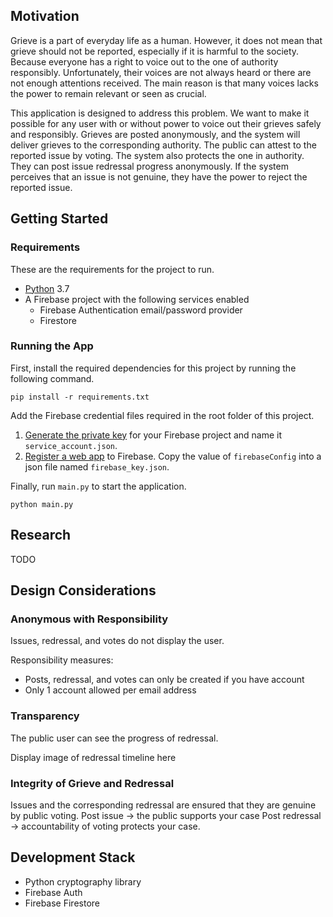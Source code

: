 ## Motivation

Grieve is a part of everyday life as a human. However, it does not mean that grieve should not be reported, especially if it is harmful to the society. Because everyone has a right to voice out to the one of authority responsibly. Unfortunately, their voices are not always heard or there are not enough attentions received. The main reason is that many voices lacks the power to remain relevant or seen as crucial.

This application is designed to address this problem. We want to make it possible for any user with or without power to voice out their grieves safely and responsibly. Grieves are posted anonymously, and the system will deliver grieves to the corresponding authority. The public can attest to the reported issue by voting. The system also protects the one in authority. They can post issue redressal progress anonymously. If the system perceives that an issue is not genuine, they have the power to reject the reported issue.

## Getting Started

### Requirements

These are the requirements for the project to run.

- [Python](https://www.python.org/) 3.7
- A Firebase project with the following services enabled
  - Firebase Authentication email/password provider
  - Firestore

### Running the App

First, install the required dependencies for this project by running the following command.

```
pip install -r requirements.txt
```

Add the Firebase credential files required in the root folder of this project.

1. [Generate the private key](https://firebase.google.com/docs/admin/setup#initialize-sdk) for your Firebase project and name it `service_account.json`.
2. [Register a web app](https://cloud.google.com/appengine/docs/standard/python3/building-app/adding-firebase#adding_firebase_to_your_web_service) to Firebase. Copy the value of `firebaseConfig` into a json file named `firebase_key.json`.

Finally, run `main.py` to start the application.

```
python main.py
```

## Research

TODO

## Design Considerations

### Anonymous with Responsibility

Issues, redressal, and votes do not display the user.

Responsibility measures:

- Posts, redressal, and votes can only be created if you have account
- Only 1 account allowed per email address

### Transparency

The public user can see the progress of redressal.

Display image of redressal timeline here

### Integrity of Grieve and Redressal

Issues and the corresponding redressal are ensured that they are genuine by public voting.
Post issue -> the public supports your case
Post redressal -> accountability of voting protects your case.

## Development Stack

- Python cryptography library
- Firebase Auth
- Firebase Firestore
